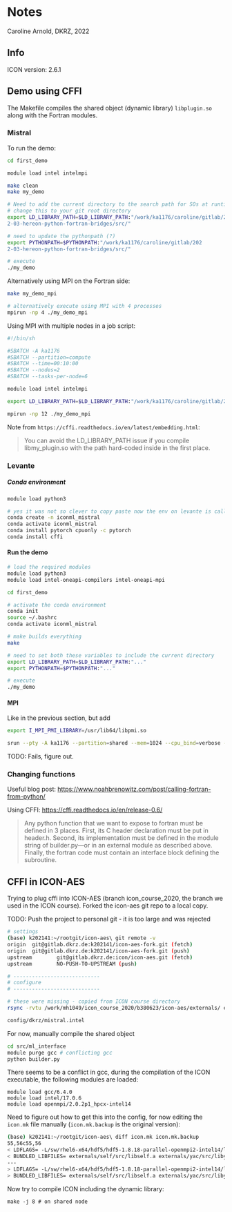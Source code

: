 # Notes

Caroline Arnold, DKRZ, 2022

## Info

ICON version: 2.6.1

## Demo using CFFI

The Makefile compiles the shared object (dynamic library) `libplugin.so` along with the Fortran modules. 

### Mistral

To run the demo:

```bash
cd first_demo

module load intel intelmpi

make clean
make my_demo

# Need to add the current directory to the search path for SOs at runtime
# change this to your git root directory
export LD_LIBRARY_PATH=$LD_LIBRARY_PATH:"/work/ka1176/caroline/gitlab/202
2-03-hereon-python-fortran-bridges/src/"

# need to update the pythonpath (?)
export PYTHONPATH=$PYTHONPATH:"/work/ka1176/caroline/gitlab/202
2-03-hereon-python-fortran-bridges/src/"

# execute
./my_demo
```

Alternatively using MPI on the Fortran side:

```bash
make my_demo_mpi

# alternatively execute using MPI with 4 processes
mpirun -np 4 ./my_demo_mpi
```

Using MPI with multiple nodes in a job script:

```bash
#!/bin/sh

#SBATCH -A ka1176
#SBATCH --partition=compute
#SBATCH --time=00:10:00
#SBATCH --nodes=2
#SBATCH --tasks-per-node=6

module load intel intelmpi

export LD_LIBRARY_PATH=$LD_LIBRARY_PATH:"/work/ka1176/caroline/gitlab/2022-03-hereon-python-fortran-bridges/first_demo"

mpirun -np 12 ./my_demo_mpi
```

Note from `https://cffi.readthedocs.io/en/latest/embedding.html`:

> You can avoid the LD_LIBRARY_PATH issue if you compile libmy_plugin.so with the path hard-coded inside in the first place.



### Levante

##### Conda environment

```bash
module load python3

# yes it was not so clever to copy paste now the env on levante is called iconml_mistral
conda create -n iconml_mistral
conda activate iconml_mistral
conda install pytorch cpuonly -c pytorch
conda install cffi
```

#### Run the demo

```bash
# load the required modules
module load python3
module load intel-oneapi-compilers intel-oneapi-mpi

cd first_demo

# activate the conda environment
conda init 
source ~/.bashrc
conda activate iconml_mistral

# make builds everything
make

# need to set both these variables to include the current directory
export LD_LIBRARY_PATH=$LD_LIBRARY_PATH:"..."
export PYTHONPATH=$PYTHONPATH:"..."

# execute
./my_demo
```

#### MPI

Like in the previous section, but add

```bash
export I_MPI_PMI_LIBRARY=/usr/lib64/libpmi.so

srun --pty -A ka1176 --partition=shared --mem=1024 --cpu_bind=verbose --hint=nomultithread --distribution=block:cyclic --nodes=1 --tasks-per-node=2 ./my_demo_mpi
```

TODO: Fails, figure out.

### Changing functions

Useful blog post: https://www.noahbrenowitz.com/post/calling-fortran-from-python/

Using CFFI: https://cffi.readthedocs.io/en/release-0.6/

> Any python function that we want to expose to fortran must be defined in 3 places. First, its C header declaration must be put in header.h. Second, its implementation must be defined in the module string of builder.py—or in an external module as described above. Finally, the fortran code must contain an interface block defining the subroutine.

## CFFI in ICON-AES

Trying to plug cffi into ICON-AES (branch icon_course_2020, the branch we used in the ICON course). Forked the icon-aes git repo to a local copy.

TODO: Push the project to personal git - it is too large and was rejected

```bash
# settings
(base) k202141:~/rootgit/icon-aes\ git remote -v
origin  git@gitlab.dkrz.de:k202141/icon-aes-fork.git (fetch)
origin  git@gitlab.dkrz.de:k202141/icon-aes-fork.git (push)
upstream        git@gitlab.dkrz.de:icon/icon-aes.git (fetch)
upstream        NO-PUSH-TO-UPSTREAM (push)

# ----------------------------
# configure
# ----------------------------

# these were missing - copied from ICON course directory
rsync -rvtu /work/mh1049/icon_course_2020/b380623/icon-aes/externals/ externals/

config/dkrz/mistral.intel
```

For now, manually compile the shared object

```bash
cd src/ml_interface
module purge gcc # conflicting gcc
python builder.py
```

There seems to be a conflict in gcc, during the compilation of the ICON executable, the following modules are loaded:

```
module load gcc/6.4.0
module load intel/17.0.6
module load openmpi/2.0.2p1_hpcx-intel14
```

Need to figure out how to get this into the config, for now editing the `icon.mk` file manually (`icon.mk.backup` is the original version):

```bash
(base) k202141:~/rootgit/icon-aes\ diff icon.mk icon.mk.backup
55,56c55,56
< LDFLAGS= -L/sw/rhel6-x64/hdf5/hdf5-1.8.18-parallel-openmpi2-intel14/lib -L/sw/rhel6-x64/netcdf/netcdf_c-4.4.0-parallel-openmpi2-intel14/lib -L/sw/rhel6-x64/netcdf/netcdf_fortran-4.4.3-parallel-openmpi2-intel14/lib -L/sw/rhel6-x64/grib_api/grib_api-1.15.0-gcc48/lib -mkl=sequential -Wl,-rpath -Wl,/sw/rhel6-x64/hdf5/hdf5-1.8.18-parallel-openmpi2-intel14/lib -Wl,-rpath -Wl,/sw/rhel6-x64/netcdf/netcdf_c-4.4.0-parallel-openmpi2-intel14/lib -Wl,-rpath -Wl,/sw/rhel6-x64/netcdf/netcdf_fortran-4.4.3-parallel-openmpi2-intel14/lib -Wl,-rpath -Wl,/sw/rhel6-x64/grib_api/grib_api-1.15.0-gcc48/lib -L/work/ka1176/caroline/gitlab/icon-aes/src/ml_interface
< BUNDLED_LIBFILES= externals/self/src/libself.a externals/yac/src/libyac.a externals/mtime/src/.libs/libmtime.a externals/cdi/src/.libs/libcdi_f2003.a externals/cdi/src/.libs/libcdi.a  /work/ka1176/caroline/gitlab/icon-aes/src/ml_interface/libplugin.so
---
> LDFLAGS= -L/sw/rhel6-x64/hdf5/hdf5-1.8.18-parallel-openmpi2-intel14/lib -L/sw/rhel6-x64/netcdf/netcdf_c-4.4.0-parallel-openmpi2-intel14/lib -L/sw/rhel6-x64/netcdf/netcdf_fortran-4.4.3-parallel-openmpi2-intel14/lib -L/sw/rhel6-x64/grib_api/grib_api-1.15.0-gcc48/lib -mkl=sequential -Wl,-rpath -Wl,/sw/rhel6-x64/hdf5/hdf5-1.8.18-parallel-openmpi2-intel14/lib -Wl,-rpath -Wl,/sw/rhel6-x64/netcdf/netcdf_c-4.4.0-parallel-openmpi2-intel14/lib -Wl,-rpath -Wl,/sw/rhel6-x64/netcdf/netcdf_fortran-4.4.3-parallel-openmpi2-intel14/lib -Wl,-rpath -Wl,/sw/rhel6-x64/grib_api/grib_api-1.15.0-gcc48/lib
> BUNDLED_LIBFILES= externals/self/src/libself.a externals/yac/src/libyac.a externals/mtime/src/.libs/libmtime.a externals/cdi/src/.libs/libcdi_f2003.a externals/cdi/src/.libs/libcdi.a


```

Now try to compile ICON including the dynamic library:

```
make -j 8 # on shared node
```
